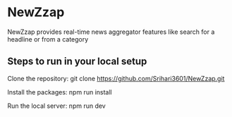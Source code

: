 # NewZzap

NewZzap provides real-time news aggregator features like search for a headline or from a category 



## Steps to run in your local setup

Clone the repository:
git clone https://github.com/Srihari3601/NewZzap.git

Install the packages:
npm run install

Run the local server:
npm run dev


